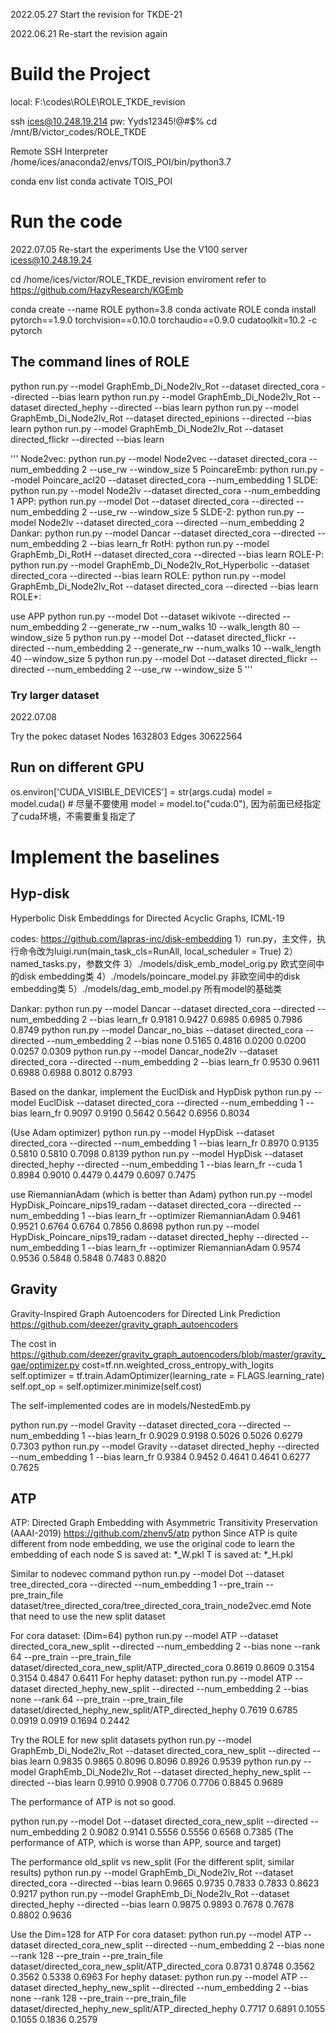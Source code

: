 
2022.05.27
Start the revision for TKDE-21

2022.06.21 Re-start the revision again

# Build the Project

local: F:\codes\ROLE\ROLE_TKDE_revision

ssh ices@10.248.19.214
pw: Yyds12345!@#$%
cd /mnt/B/victor_codes/ROLE_TKDE

Remote SSH Interpreter
/home/ices/anaconda2/envs/TOIS_POI/bin/python3.7

conda env list
conda activate TOIS_POI

# Run the code
2022.07.05 Re-start the experiments
Use the V100 server
icess@10.248.19.24

cd /home/ices/victor/ROLE_TKDE_revision
enviroment refer to https://github.com/HazyResearch/KGEmb

conda create --name ROLE python=3.8
conda activate ROLE
conda install pytorch==1.9.0 torchvision==0.10.0 torchaudio==0.9.0 cudatoolkit=10.2 -c pytorch

## The command lines of ROLE 

python run.py --model GraphEmb_Di_Node2lv_Rot --dataset directed_cora --directed --bias learn
python run.py --model GraphEmb_Di_Node2lv_Rot --dataset directed_hephy --directed --bias learn
python run.py --model GraphEmb_Di_Node2lv_Rot --dataset directed_epinions --directed --bias learn
python run.py --model GraphEmb_Di_Node2lv_Rot --dataset directed_flickr --directed --bias learn


'''
Node2vec: python run.py --model Node2vec --dataset directed_cora --num_embedding 2 --use_rw --window_size 5
PoincareEmb:  python run.py --model Poincare_acl20 --dataset directed_cora --num_embedding 1
SLDE: python run.py --model Node2lv --dataset directed_cora --num_embedding 1
APP:  python run.py --model Dot --dataset directed_cora --directed --num_embedding 2 --use_rw --window_size 5
SLDE-2: python run.py --model Node2lv --dataset directed_cora --directed --num_embedding 2
Dankar: python run.py --model Dancar --dataset directed_cora --directed --num_embedding 2 --bias learn_fr
RotH: python run.py --model GraphEmb_Di_RotH --dataset directed_cora --directed --bias learn
ROLE-P: python run.py --model GraphEmb_Di_Node2lv_Rot_Hyperbolic --dataset directed_cora --directed --bias learn
ROLE: python run.py --model GraphEmb_Di_Node2lv_Rot --dataset directed_cora --directed --bias learn
ROLE+:

use APP
python run.py --model Dot --dataset wikivote --directed --num_embedding 2 --generate_rw --num_walks 10 --walk_length 80 --window_size 5
python run.py --model Dot --dataset directed_flickr --directed --num_embedding 2 --generate_rw --num_walks 10 --walk_length 40 --window_size 5
python run.py --model Dot --dataset directed_flickr --directed --num_embedding 2 --use_rw --window_size 5
'''

### Try larger dataset
2022.07.08

Try the pokec dataset
Nodes	1632803
Edges	30622564


## Run on different GPU
os.environ['CUDA_VISIBLE_DEVICES'] = str(args.cuda)
model = model.cuda() # 尽量不要使用 model = model.to("cuda:0"), 因为前面已经指定了cuda环境，不需要重复指定了

# Implement the baselines

## Hyp-disk
Hyperbolic Disk Embeddings for Directed Acyclic Graphs, ICML-19

codes: https://github.com/lapras-inc/disk-embedding 
1）run.py，主文件，执行命令改为luigi.run(main_task_cls=RunAll, local_scheduler = True)
2）named_tasks.py，参数文件
3）./models/disk_emb_model_orig.py 欧式空间中的disk embedding类
4）./models/poincare_model.py 非欧空间中的disk embedding类
5）./models/dag_emb_model.py 所有model的基础类


Dankar: 
python run.py --model Dancar --dataset directed_cora --directed --num_embedding 2 --bias learn_fr
0.9181  0.9427  0.6985  0.6985  0.7986  0.8749
python run.py --model Dancar_no_bias --dataset directed_cora --directed --num_embedding 2 --bias none
0.5165  0.4816  0.0200  0.0200  0.0257  0.0309
python run.py --model Dancar_node2lv --dataset directed_cora --directed --num_embedding 2 --bias learn_fr
0.9530  0.9611  0.6988  0.6988  0.8012  0.8793

Based on the dankar, implement the EuclDisk and HypDisk
python run.py --model EuclDisk --dataset directed_cora --directed --num_embedding 1 --bias learn_fr
0.9097  0.9190  0.5642  0.5642  0.6956  0.8034

(Use Adam optimizer)
python run.py --model HypDisk --dataset directed_cora --directed --num_embedding 1 --bias learn_fr
0.8970  0.9135  0.5810  0.5810  0.7098  0.8139
python run.py --model HypDisk --dataset directed_hephy --directed --num_embedding 1 --bias learn_fr  --cuda 1
0.8984  0.9010  0.4479  0.4479  0.6097  0.7475

use RiemannianAdam (which is better than Adam)
python run.py --model HypDisk_Poincare_nips19_radam --dataset directed_cora --directed --num_embedding 1 --bias learn_fr --optimizer RiemannianAdam
0.9461  0.9521  0.6764  0.6764  0.7856  0.8698
python run.py --model HypDisk_Poincare_nips19_radam --dataset directed_hephy --directed --num_embedding 1 --bias learn_fr --optimizer RiemannianAdam
0.9574  0.9536  0.5848  0.5848  0.7483  0.8820

## Gravity
Gravity-Inspired Graph Autoencoders for Directed Link Prediction
https://github.com/deezer/gravity_graph_autoencoders 

The cost in https://github.com/deezer/gravity_graph_autoencoders/blob/master/gravity_gae/optimizer.py
cost=tf.nn.weighted_cross_entropy_with_logits
self.optimizer = tf.train.AdamOptimizer(learning_rate = FLAGS.learning_rate)
        self.opt_op = self.optimizer.minimize(self.cost)

The self-implemented codes are in models/NestedEmb.py

python run.py --model Gravity --dataset directed_cora --directed --num_embedding 1 --bias learn_fr
0.9029  0.9198  0.5026  0.5026  0.6279  0.7303
python run.py --model Gravity --dataset directed_hephy --directed --num_embedding 1 --bias learn_fr
0.9384  0.9452  0.4641  0.4641  0.6277  0.7625


## ATP
ATP: Directed Graph Embedding with Asymmetric Transitivity Preservation (AAAI-2019)
https://github.com/zhenv5/atp   python
Since ATP is quite different from node embedding, we use the original code to learn the embedding of each node
S is saved at: *_W.pkl
T is saved at: *_H.pkl

Similar to nodevec command
python run.py --model Dot --dataset tree_directed_cora --directed --num_embedding 1 --pre_train --pre_train_file dataset/tree_directed_cora/tree_directed_cora_train_node2vec.emd
Note that need to use the new split dataset

For cora dataset: (Dim=64)
python run.py --model ATP --dataset directed_cora_new_split --directed --num_embedding 2 --bias none --rank 64 --pre_train --pre_train_file dataset/directed_cora_new_split/ATP_directed_cora
0.8619  0.8609  0.3154  0.3154  0.4847  0.6411
For hephy dataset:
python run.py --model ATP --dataset directed_hephy_new_split --directed --num_embedding 2 --bias none --rank 64 --pre_train --pre_train_file dataset/directed_hephy_new_split/ATP_directed_hephy
0.7619  0.6785  0.0919  0.0919  0.1694  0.2442

Try the ROLE for new split datasets
python run.py --model GraphEmb_Di_Node2lv_Rot --dataset directed_cora_new_split --directed --bias learn
0.9835  0.9865  0.8096  0.8096  0.8926  0.9539
python run.py --model GraphEmb_Di_Node2lv_Rot --dataset directed_hephy_new_split --directed --bias learn
0.9910  0.9908  0.7706  0.7706  0.8845  0.9689

The performance of ATP is not so good. 

python run.py --model Dot --dataset directed_cora_new_split --directed --num_embedding 2
0.9082  0.9141  0.5556  0.5556  0.6568  0.7385
(The performance of ATP, which is worse than APP, source and target)


The performance old_split vs new_split (For the different split, similar results)
python run.py --model GraphEmb_Di_Node2lv_Rot --dataset directed_cora --directed --bias learn
0.9665  0.9735  0.7833  0.7833  0.8623  0.9217
python run.py --model GraphEmb_Di_Node2lv_Rot --dataset directed_hephy --directed --bias learn
0.9875  0.9893  0.7678  0.7678  0.8802  0.9636

Use the Dim=128 for ATP
For cora dataset:
python run.py --model ATP --dataset directed_cora_new_split --directed --num_embedding 2 --bias none --rank 128 --pre_train --pre_train_file dataset/directed_cora_new_split/ATP_directed_cora
0.8731  0.8748  0.3562  0.3562  0.5338  0.6963
For hephy dataset:
python run.py --model ATP --dataset directed_hephy_new_split --directed --num_embedding 2 --bias none --rank 128 --pre_train --pre_train_file dataset/directed_hephy_new_split/ATP_directed_hephy
0.7717  0.6891  0.1055  0.1055  0.1836  0.2579
